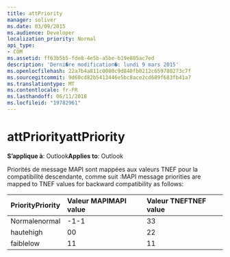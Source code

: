 ```yaml
---
title: attPriority
manager: soliver
ms.date: 03/09/2015
ms.audience: Developer
localization_priority: Normal
api_type:
- COM
ms.assetid: ff63b5b5-fde8-4e5b-a5be-b19e805ac7ed
description: 'Derni�re modification�: lundi 9 mars 2015'
ms.openlocfilehash: 22a7b4a811c0080c9d840fb0212c659780273c7f
ms.sourcegitcommit: 9d60cd82b5413446e5bc8ace2cd689f683fb41a7
ms.translationtype: MT
ms.contentlocale: fr-FR
ms.lasthandoff: 06/11/2018
ms.locfileid: "19782961"
---
```

# <a name="attpriority"></a><span data-ttu-id="380a6-103">attPriority</span><span class="sxs-lookup"><span data-stu-id="380a6-103">attPriority</span></span>

  
  
<span data-ttu-id="380a6-104">**S’applique à**: Outlook</span><span class="sxs-lookup"><span data-stu-id="380a6-104">**Applies to**: Outlook</span></span> 
  
<span data-ttu-id="380a6-105">Priorités de message MAPI sont mappées aux valeurs TNEF pour la compatibilité descendante, comme suit :</span><span class="sxs-lookup"><span data-stu-id="380a6-105">MAPI message priorities are mapped to TNEF values for backward compatibility as follows:</span></span>
  
|<span data-ttu-id="380a6-106">**Priority**</span><span class="sxs-lookup"><span data-stu-id="380a6-106">**Priority**</span></span>|<span data-ttu-id="380a6-107">**Valeur MAPI**</span><span class="sxs-lookup"><span data-stu-id="380a6-107">**MAPI value**</span></span>|<span data-ttu-id="380a6-108">**Valeur TNEF**</span><span class="sxs-lookup"><span data-stu-id="380a6-108">**TNEF value**</span></span>|
|:-----|:-----|:-----|
|<span data-ttu-id="380a6-109">Normale</span><span class="sxs-lookup"><span data-stu-id="380a6-109">normal</span></span>  <br/> |<span data-ttu-id="380a6-110">-1</span><span class="sxs-lookup"><span data-stu-id="380a6-110">-1</span></span>  <br/> |<span data-ttu-id="380a6-111">3</span><span class="sxs-lookup"><span data-stu-id="380a6-111">3</span></span>  <br/> |
|<span data-ttu-id="380a6-112">haute</span><span class="sxs-lookup"><span data-stu-id="380a6-112">high</span></span>  <br/> |<span data-ttu-id="380a6-113">0</span><span class="sxs-lookup"><span data-stu-id="380a6-113">0</span></span>  <br/> |<span data-ttu-id="380a6-114">2</span><span class="sxs-lookup"><span data-stu-id="380a6-114">2</span></span>  <br/> |
|<span data-ttu-id="380a6-115">faible</span><span class="sxs-lookup"><span data-stu-id="380a6-115">low</span></span>  <br/> |<span data-ttu-id="380a6-116">1</span><span class="sxs-lookup"><span data-stu-id="380a6-116">1</span></span>  <br/> |<span data-ttu-id="380a6-117">1</span><span class="sxs-lookup"><span data-stu-id="380a6-117">1</span></span>  <br/> |
   

